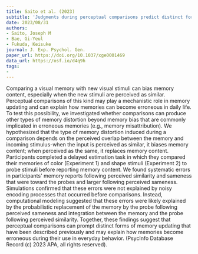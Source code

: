 ```yaml
---
title: Saito et al. (2023)
subtitle: 'Judgments during perceptual comparisons predict distinct forms of memory updating'
date: 2023/08/31
authors:
- Saito, Joseph M
- Bae, Gi-Yeul
- Fukuda, Keisuke
journal: J. Exp. Psychol. Gen.
paper_url: https://doi.org/10.1037/xge0001469
data_url: https://osf.io/d4q9h
tags:
- 
---
```


Comparing a visual memory with new visual stimuli can bias memory content, especially when the new stimuli are perceived as similar. Perceptual comparisons of this kind may play a mechanistic role in memory updating and can explain how memories can become erroneous in daily life. To test this possibility, we investigated whether comparisons can produce other types of memory distortion beyond memory bias that are commonly implicated in erroneous memories (e.g., memory misattribution). We hypothesized that the type of memory distortion induced during a comparison depends on the perceived overlap between the memory and incoming stimulus-when the input is perceived as similar, it biases memory content; when perceived as the same, it replaces memory content. Participants completed a delayed estimation task in which they compared their memories of color (Experiment 1) and shape stimuli (Experiment 2) to probe stimuli before reporting memory content. We found systematic errors in participants' memory reports following perceived similarity and sameness that were toward the probes and larger following perceived sameness. Simulations confirmed that these errors were not explained by noisy encoding processes that occurred before comparisons. Instead, computational modeling suggested that these errors were likely explained by the probabilistic replacement of the memory by the probe following perceived sameness and integration between the memory and the probe following perceived similarity. Together, these findings suggest that perceptual comparisons can prompt distinct forms of memory updating that have been described previously and may explain how memories become erroneous during their use in everyday behavior. (PsycInfo Database Record (c) 2023 APA, all rights reserved).
